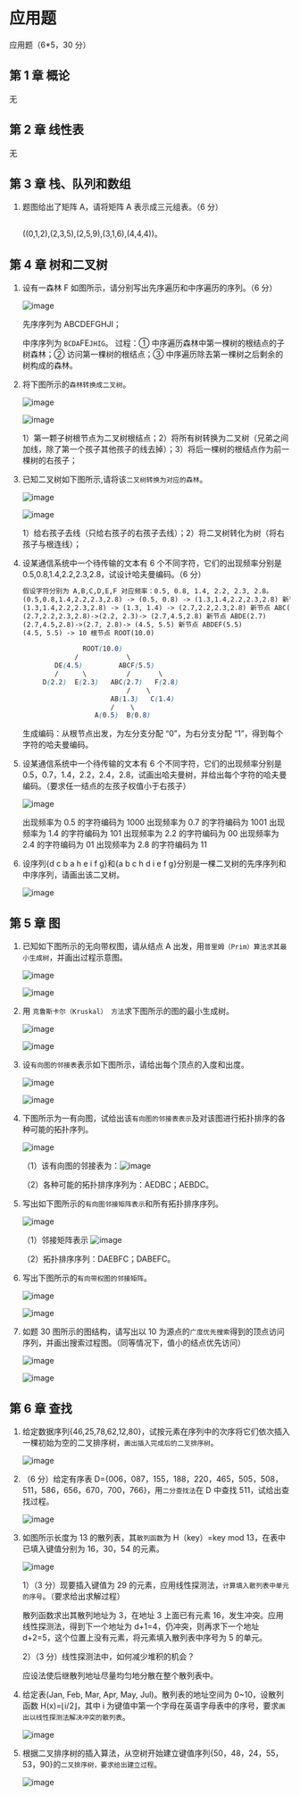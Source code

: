 # 应用题

应用题（6\*5，30 分）

## 第 1 章 概论

无

## 第 2 章 线性表

无

## 第 3 章 栈、队列和数组

1. 题图给出了矩阵 A，请将矩阵 A 表示成三元组表。（6 分）

   <img src="https://sdjrzk-1251357229.cos.ap-guangzhou.myqcloud.com/exam/paper/3344/images/2094.png" alt="">

   ((0,1,2),(2,3,5),(2,5,9),(3,1,6),(4,4,4))。

## 第 4 章 树和二叉树

1. 设有一森林 F 如图所示，请分别写出先序遍历和中序遍历的序列。（6 分）

   ![image](https://sdjrzk-1251357229.cos.ap-guangzhou.myqcloud.com/exam/paper/3508/images/002.jpg)

   先序序列为 ABCDEFGHJI；

   中序序列为 `BCDA`FE`JHIG`。 过程：① 中序遍历森林中第一棵树的根结点的子树森林；② 访问第一棵树的根结点；③ 中序遍历除去第一棵树之后剩余的树构成的森林。

2. 将下图所示的`森林转换成二叉树`。

   ![image](https://sdjrzk-1251357229.cos.ap-guangzhou.myqcloud.com/exam/paper/1754/images/2135.png)

   ![image](https://sdjrzk-1251357229.cos.ap-guangzhou.myqcloud.com/exam/paper/1754/images/2140.png)

   1）第一颗子树根节点为二叉树根结点；2）将所有树转换为二叉树（兄弟之间加线，除了第一个孩子其他孩子的线去掉）；3）将后一棵树的根结点作为前一棵树的右孩子；

3. 已知二叉树如下图所示,请将该`二叉树转换为对应的森林`。

   ![image](https://sdjrzk-1251357229.cos.ap-guangzhou.myqcloud.com/exam/paper/1365/images/2109.png)

   ![image](https://sdjrzk-1251357229.cos.ap-guangzhou.myqcloud.com/exam/paper/1365/images/2114.png)

   1）给右孩子去线（只给右孩子的右孩子去线）；2）将二叉树转化为树（将右孩子与根连线）；

4. 设某通信系统中一个待传输的文本有 6 个不同字符，它们的出现频率分别是 0.5,0.8,1.4,2.2,2.3,2.8，试设计哈夫曼编码。（6 分）

   ```md
   假设字符分别为 A,B,C,D,E,F 对应频率：0.5, 0.8, 1.4, 2.2, 2.3, 2.8。
   (0.5,0.8,1.4,2.2,2.3,2.8) -> (0.5, 0.8) -> (1.3,1.4,2.2,2.3,2.8) 新节点 AB(1.3)
   (1.3,1.4,2.2,2.3,2.8) -> (1.3, 1.4) -> (2.7,2.2,2.3,2.8) 新节点 ABC(2.7)
   (2.7,2.2,2.3,2.8)->(2.2, 2.3)-> (2.7,4.5,2.8) 新节点 ABDE(2.7)
   (2.7,4.5,2.8)->(2.7, 2.8)-> (4.5, 5.5) 新节点 ABDEF(5.5)
   (4.5, 5.5) -> 10 根节点 ROOT(10.0)
   ```

   ```scss
                  ROOT(10.0)
                /            \
           DE(4.5)         ABCF(5.5)
           /      \          /       \
        D(2.2)  E(2.3)   ABC(2.7)   F(2.8)
                             /    \
                         AB(1.3)   C(1.4)
                         /    \
                     A(0.5)  B(0.8)

   ```

   生成编码：从根节点出发，为左分支分配 “0”，为右分支分配 “1”，得到每个字符的哈夫曼编码。

5. 设某通信系统中一个待传输的文本有 6 个不同字符，它们的出现频率分别是 0.5，0.7，1.4，2.2，2.4，2.8，试画出哈夫曼树，并给出每个字符的哈夫曼编码。（要求任一结点的左孩子权值小于右孩子）

   ![image](https://sdjrzk-1251357229.cos.ap-guangzhou.myqcloud.com/exam/paper/1365/images/2221.png)

   出现频率为 0.5 的字符编码为 1000
   出现频率为 0.7 的字符编码为 1001
   出现频率为 1.4 的字符编码为 101
   出现频率为 2.2 的字符编码为 00
   出现频率为 2.4 的字符编码为 01
   出现频率为 2.8 的字符编码为 11

6. 设序列{d c b a h e i f g}和{a b c h d i e f g}分别是一棵二叉树的先序序列和中序序列，请画出该二叉树。

   ![image](https://sdjrzk-1251357229.cos.ap-guangzhou.myqcloud.com/exam/paper/3237/images/2605.png)

## 第 5 章 图

1. 已知如下图所示的无向带权图，请从结点 A 出发，用`普里姆（Prim）算法求其最小生成树`，并画出过程示意图。

   ![image](https://sdjrzk-1251357229.cos.ap-guangzhou.myqcloud.com/exam/paper/570/images/5821.png)

   ![image](https://sdjrzk-1251357229.cos.ap-guangzhou.myqcloud.com/exam/paper/570/images/5827.png)

2. 用 `克鲁斯卡尔（Kruskal） 方法`求下图所示的图的最小生成树。

   ![image](https://sdjrzk-1251357229.cos.ap-guangzhou.myqcloud.com/exam/paper/1649/images/2507.png)

   ![image](https://sdjrzk-1251357229.cos.ap-guangzhou.myqcloud.com/exam/paper/1649/images/2512.png)

3. 设`有向图的邻接表`表示如下图所示，请给出每个顶点的入度和出度。

   ![image](https://sdjrzk-1251357229.cos.ap-guangzhou.myqcloud.com/exam/paper/571/images/4563.png)

   ![image](https://sdjrzk-1251357229.cos.ap-guangzhou.myqcloud.com/exam/paper/571/images/4812.png)

4. 下图所示为一有向图，试给出该`有向图的邻接表表示`及对该图进行拓扑排序的各种可能的拓扑序列。

   ![image](https://sdjrzk-1251357229.cos.ap-guangzhou.myqcloud.com/exam/paper/573/images/5635.png)

   （1）该有向图的邻接表为：![image](https://sdjrzk-1251357229.cos.ap-guangzhou.myqcloud.com/exam/paper/573/images/5654.png)

   （2）各种可能的拓扑排序序列为：AEDBC；AEBDC。

5. 写出如下图所示的`有向图邻接矩阵表示`和所有拓扑排序序列。

   ![image](https://sdjrzk-1251357229.cos.ap-guangzhou.myqcloud.com/exam/paper/568/images/4784.png)

   （1）邻接矩阵表示 ![image](https://sdjrzk-1251357229.cos.ap-guangzhou.myqcloud.com/exam/paper/568/images/4798.png)

   （2）拓扑排序序列：DAEBFC；DABEFC。

6. 写出下图所示的`有向带权图的邻接矩阵`。

   ![image](https://sdjrzk-1251357229.cos.ap-guangzhou.myqcloud.com/exam/paper/1754/images/53.png)

   ![image](https://sdjrzk-1251357229.cos.ap-guangzhou.myqcloud.com/exam/paper/1754/images/2170.png)

7. 如题 30 图所示的图结构，请写出以 10 为源点的`广度优先搜索`得到的顶点访问序列，并画出搜索过程图。（同等情况下，值小的结点优先访问）

   ![image](https://sdjrzk-1251357229.cos.ap-guangzhou.myqcloud.com/exam/paper/1191/images/1945.png)

   ![image](https://sdjrzk-1251357229.cos.ap-guangzhou.myqcloud.com/exam/paper/1191/images/1951.png)

## 第 6 章 查找

1. 给定数据序列{46,25,78,62,12,80}，试按元素在序列中的次序将它们依次插入一棵初始为空的二叉排序树，`画出插入完成后的二叉排序树`。

   ![image](https://sdjrzk-1251357229.cos.ap-guangzhou.myqcloud.com/exam/paper/568/images/4904.png)

2. （6 分）给定有序表 D={006，087，155，188，220，465，505，508，511，586，656，670，700，766}，用`二分查找法`在 D 中查找 511，试给出查找过程。

   ![image](https://sdjrzk-1251357229.cos.ap-guangzhou.myqcloud.com/exam/paper/3508/images/010.jpg)

3. 如图所示长度为 13 的散列表，其`散列函数`为 H（key）=key mod 13，在表中已填入键值分别为 16，30，54 的元素。

   ![image](https://sdjrzk-1251357229.cos.ap-guangzhou.myqcloud.com/exam/paper/3508/images/004.jpg)

   1）（3 分）现要插入键值为 29 的元素，应用线性探测法，`计算填入散列表中单元的序号`。（要求给出求解过程）

   散列函数求出其散列地址为 3，在地址 3 上面已有元素 16，发生冲突。应用线性探测法，得到下一个地址为 d+1=4，仍冲突，则再求下一个地址 d+2=5，这个位置上没有元素，将元素填入散列表中序号为 5 的单元。

   2）（3 分）线性探测法中，如何减少堆积的机会？

   应设法使后继散列地址尽量均匀地分散在整个散列表中。

4. 给定表(Jan, Feb, Mar, Apr, May, Jul)。散列表的地址空间为 0~10，设散列函数 H(x)=⌊i/2⌋，其中 i 为键值中第一个字母在英语字母表中的序号，要求`画出以线性探测法解决冲突的散列表`。

   ![image](https://sdjrzk-1251357229.cos.ap-guangzhou.myqcloud.com/exam/paper/3237/images/2726.png)

5. 根据二叉排序树的插入算法，从空树开始建立键值序列{50，48，24，55，53，90}的`二叉排序树，要求给出建立过程`。

   ![image](https://sdjrzk-1251357229.cos.ap-guangzhou.myqcloud.com/exam/paper/1649/images/2581.png)
